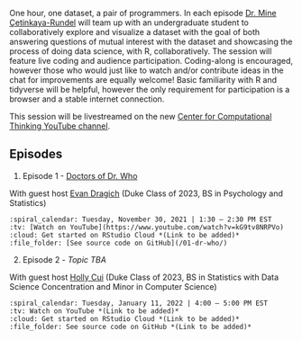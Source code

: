One hour, one dataset, a pair of programmers. In each episode [Dr. Mine Çetinkaya-Rundel](http://mine-cr.com/) will team up with an undergraduate student to collaboratively explore and visualize a dataset with the goal of both answering questions of mutual interest with the dataset and showcasing the process of doing data science, with R, collaboratively. The session will feature live coding and audience participation. Coding-along is encouraged, however those who would just like to watch and/or contribute ideas in the chat for improvements are equally welcome! Basic familiarity with R and tidyverse will be helpful, however the only requirement for participation is a browser and a stable internet connection. 

This session will be livestreamed on the new [Center for Computational Thinking YouTube channel](https://www.youtube.com/channel/UCN-OX45aSM1VtXkzocx8Ppg). 
 
## Episodes

1. Episode 1 - [Doctors of Dr. Who](/01-dr-who/)

With guest host [Evan Dragich](https://github.com/evandragich) (Duke Class of 2023, BS in Psychology and Statistics)

    :spiral_calendar: Tuesday, November 30, 2021 | 1:30 – 2:30 PM EST  
    :tv: [Watch on YouTube](https://www.youtube.com/watch?v=kG9tv8NRPVo)  
    :cloud: Get started on RStudio Cloud *(Link to be added)*  
    :file_folder: [See source code on GitHub](/01-dr-who/)  

2. Episode 2 - *Topic TBA*

With guest host [Holly Cui](https://github.com/hollyyfc) (Duke Class of 2023, BS in Statistics with Data Science Concentration and Minor in Computer Science)

    :spiral_calendar: Tuesday, January 11, 2022 | 4:00 – 5:00 PM EST  
    :tv: Watch on YouTube *(Link to be added)*  
    :cloud: Get started on RStudio Cloud *(Link to be added)*  
    :file_folder: See source code on GitHub *(Link to be added)*  
